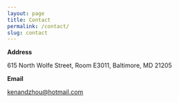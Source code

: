 ```yaml
---
layout: page
title: Contact
permalink: /contact/
slug: contact
---
```


**Address**	

615 North Wolfe Street, Room E3011, Baltimore, MD 21205

 
**Email**

kenandzhou@hotmail.com
